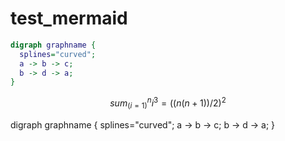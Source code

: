 # test_mermaid

```dot {style=xkcd}
digraph graphname {
  splines="curved";
  a -> b -> c;
  b -> d -> a;
}
```

$$
sum_(i=1)^n i^3=((n(n+1))/2)^2
$$

digraph graphname {
  splines="curved";
  a -> b -> c;
  b -> d -> a;
}

